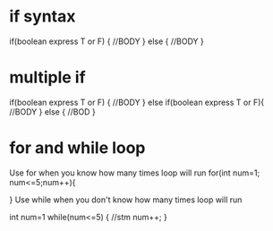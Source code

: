 # if syntax

if(boolean express T or F)
{
    //BODY
}
else
{
    //BODY
}

# multiple if

if(boolean express T or F)
{
    //BODY
}
else if(boolean express T or F){
    //BODY
}
else
{
    //BOD
}

# for and while loop

Use for when you know how many times loop will run
for(int num=1; num<=5;num++){

}
Use while when you don't know how many times loop will run

int num=1
while(num<=5)
{
//stm
num++;
}